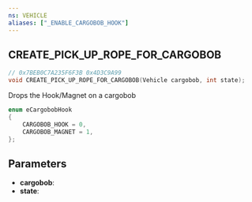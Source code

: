 ```yaml
---
ns: VEHICLE
aliases: ["_ENABLE_CARGOBOB_HOOK"]
---
```

## CREATE_PICK_UP_ROPE_FOR_CARGOBOB

```c
// 0x7BEB0C7A235F6F3B 0x4D3C9A99
void CREATE_PICK_UP_ROPE_FOR_CARGOBOB(Vehicle cargobob, int state);
```

Drops the Hook/Magnet on a cargobob  

```c
enum eCargobobHook  
{  
	CARGOBOB_HOOK = 0,  
	CARGOBOB_MAGNET = 1,  
};  
```

## Parameters
* **cargobob**: 
* **state**: 

